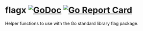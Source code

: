 # flagx [![GoDoc](https://godoc.org/github.com/carlmjohnson/flagx?status.svg)](https://godoc.org/github.com/carlmjohnson/flagx) [![Go Report Card](https://goreportcard.com/badge/github.com/carlmjohnson/flagx)](https://goreportcard.com/report/github.com/carlmjohnson/flagx)

Helper functions to use with the Go standard library flag package.
